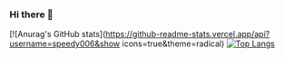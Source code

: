 ### Hi there 👋

[![Anurag's GitHub stats](https://github-readme-stats.vercel.app/api?username=speedy006&show icons=true&theme=radical)
[![Top Langs](https://github-readme-stats.vercel.app/api/top-langs/?username=speedy006&layout=compact)](https://github.com/anuraghazra/github-readme-stats)

<!--
**speedy006/speedy006** is a ✨ _special_ ✨ repository because its `README.md` (this file) appears on your GitHub profile.

Here are some ideas to get you started:

- 🔭 I’m currently working on ...
- 🌱 I’m currently learning ...
- 👯 I’m looking to collaborate on ...
- 🤔 I’m looking for help with ...
- 💬 Ask me about ...
- 📫 How to reach me: ...
- 😄 Pronouns: ...
- ⚡ Fun fact: ...
-->
